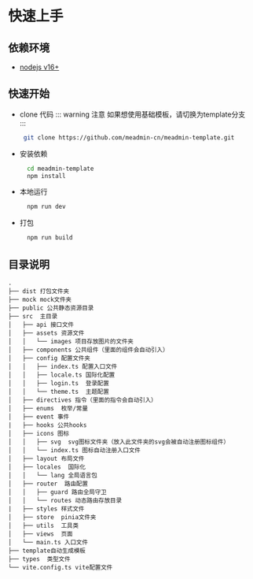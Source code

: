 # 快速上手

## 依赖环境
- [nodejs v16+](https://nodejs.org/en/)

## 快速开始
- clone 代码
    ::: warning 注意
    如果想使用基础模板，请切换为template分支   
    :::
  ``` sh
   git clone https://github.com/meadmin-cn/meadmin-template.git 
  ```
- 安装依赖
  ``` sh
    cd meadmin-template
    npm install
  ```
- 本地运行
  ``` sh
    npm run dev
  ```
- 打包
  ``` sh
    npm run build
  ```

## 目录说明
```
.
├── dist 打包文件夹
├── mock mock文件夹
├── public 公共静态资源目录
├── src  主目录
│   ├── api 接口文件
│   ├── assets 资源文件
│   │   └── images 项目存放图片的文件夹
│   ├── components 公共组件（里面的组件会自动引入）
│   ├── config 配置文件夹
│   │   ├── index.ts 配置入口文件
│   │   ├── locale.ts 国际化配置
│   │   ├── login.ts  登录配置
│   │   └── theme.ts  主题配置
│   ├── directives 指令（里面的指令会自动引入）
│   ├── enums  枚举/常量
│   ├── event 事件
|   ├── hooks 公共hooks
│   ├── icons 图标
│   │   ├── svg  svg图标文件夹（放入此文件夹的svg会被自动注册图标组件）
│   │   └── index.ts 图标自动注册入口文件
│   ├── layout 布局文件
│   ├── locales  国际化
│   │   └── lang 全局语言包
│   ├── router  路由配置
│   │   ├── guard 路由全局守卫
│   │   └── routes 动态路由存放目录
|   ├── styles 样式文件 
│   ├── store  pinia文件夹
│   ├── utils  工具类
│   ├── views  页面
│   └── main.ts 入口文件
├── template自动生成模板
├── types  类型文件
└── vite.config.ts vite配置文件
```

